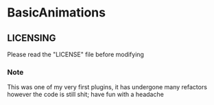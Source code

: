 # BasicAnimations

## LICENSING
Please read the "LICENSE" file before modifying

### Note
This was one of my very first plugins, it has undergone many refactors however the code is still shit; have fun with a headache
